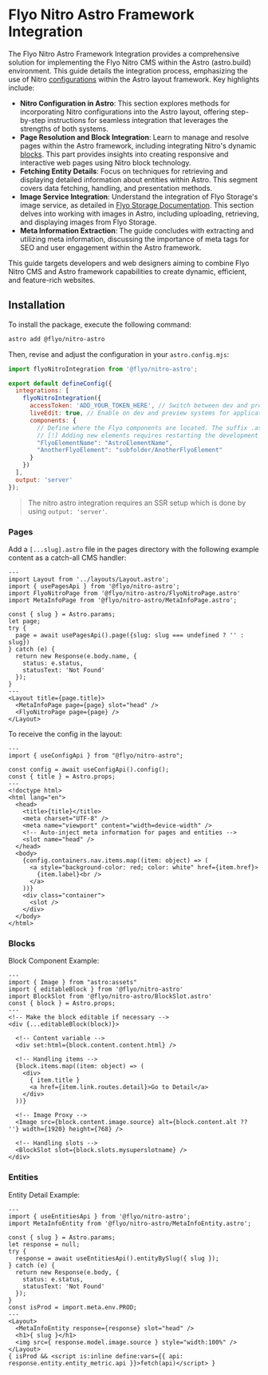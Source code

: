 # Flyo Nitro Astro Framework Integration

The Flyo Nitro Astro Framework Integration provides a comprehensive solution for implementing the Flyo Nitro CMS within the Astro (astro.build) environment. This guide details the integration process, emphasizing the use of Nitro [configurations](https://dev.flyo.cloud/dev/nitro/#die-grundlagen-von-nitro) within the Astro layout framework. Key highlights include:

+ **Nitro Configuration in Astro**: This section explores methods for incorporating Nitro configurations into the Astro layout, offering step-by-step instructions for seamless integration that leverages the strengths of both systems.
+ **Page Resolution and Block Integration**: Learn to manage and resolve pages within the Astro framework, including integrating Nitro's dynamic [blocks](https://dev.flyo.cloud/dev/nitro/block.html). This part provides insights into creating responsive and interactive web pages using Nitro block technology.
+ **Fetching Entity Details**: Focus on techniques for retrieving and displaying detailed information about entities within Astro. This segment covers data fetching, handling, and presentation methods.
+ **Image Service Integration**: Understand the integration of Flyo Storage's image service, as detailed in [Flyo Storage Documentation](https://dev.flyo.cloud/dev/infos/images.html). This section delves into working with images in Astro, including uploading, retrieving, and displaying images from Flyo Storage.
+ **Meta Information Extraction**: The guide concludes with extracting and utilizing meta information, discussing the importance of meta tags for SEO and user engagement within the Astro framework.

This guide targets developers and web designers aiming to combine Flyo Nitro CMS and Astro framework capabilities to create dynamic, efficient, and feature-rich websites.

## Installation

To install the package, execute the following command:

```bash
astro add @flyo/nitro-astro
```

Then, revise and adjust the configuration in your `astro.config.mjs`:

```js
import flyoNitroIntegration from '@flyo/nitro-astro';

export default defineConfig({
  integrations: [
    flyoNitroIntegration({
      accessToken: 'ADD_YOUR_TOKEN_HERE', // Switch between dev and prod tokens depending on the environment
      liveEdit: true, // Enable on dev and preview systems for application reloading in the Flyo preview frame upon changes
      components: { 
        // Define where the Flyo components are located. The suffix .astro is not required. The object key is the value from Flyo, while the object value is the component in the Astro components folder
        // [!] Adding new elements requires restarting the development process
        "FlyoElementName": "AstroElementName",
        "AnotherFlyoElement": "subfolder/AnotherFlyoElement"
      }
    })
  ],
  output: 'server'
});
```

> The nitro astro integration requires an SSR setup which is done by using `output: 'server'`.

### Pages

Add a `[...slug].astro` file in the pages directory with the following example content as a catch-all CMS handler:

```astro
---
import Layout from '../layouts/Layout.astro';
import { usePagesApi } from '@flyo/nitro-astro';
import FlyoNitroPage from '@flyo/nitro-astro/FlyoNitroPage.astro'
import MetaInfoPage from '@flyo/nitro-astro/MetaInfoPage.astro';

const { slug } = Astro.params;
let page;
try {
  page = await usePagesApi().page({slug: slug === undefined ? '' : slug})
} catch (e) {
  return new Response(e.body.name, {
    status: e.status,
    statusText: 'Not Found'
  });
}
---
<Layout title={page.title}>
  <MetaInfoPage page={page} slot="head" />
  <FlyoNitroPage page={page} />
</Layout>
```

To receive the config in the layout:

```astro
---
import { useConfigApi } from "@flyo/nitro-astro";

const config = await useConfigApi().config();
const { title } = Astro.props;
---
<!doctype html>
<html lang="en">
  <head>
    <title>{title}</title>
    <meta charset="UTF-8" />
    <meta name="viewport" content="width=device-width" />
    <!-- Auto-inject meta information for pages and entities -->
    <slot name="head" />
  </head>
  <body>
    {config.containers.nav.items.map((item: object) => (
      <a style="background-color: red; color: white" href={item.href}>
        {item.label}<br />
      </a>
    ))}
    <div class="container">
      <slot />
    </div>
  </body>
</html>
```

### Blocks

Block Component Example:

```astro
---
import { Image } from "astro:assets"
import { editableBlock } from '@flyo/nitro-astro'
import BlockSlot from '@flyo/nitro-astro/BlockSlot.astro'
const { block } = Astro.props;
---
<!-- Make the block editable if necessary -->
<div {...editableBlock(block)}>

  <!-- Content variable -->
  <div set:html={block.content.content.html} />

  <!-- Handling items -->
  {block.items.map((item: object) => (
    <div>
      { item.title }
      <a href={item.link.routes.detail}>Go to Detail</a>
    </div>
  ))}

  <!-- Image Proxy -->
  <Image src={block.content.image.source} alt={block.content.alt ?? ''} width={1920} height={768} />

  <!-- Handling slots -->
  <BlockSlot slot={block.slots.mysuperslotname} />
</div>
```

### Entities

Entity Detail Example:

```astro
---
import { useEntitiesApi } from '@flyo/nitro-astro';
import MetaInfoEntity from '@flyo/nitro-astro/MetaInfoEntity.astro';

const { slug } = Astro.params;
let response = null;
try {
  response = await useEntitiesApi().entityBySlug({ slug });
} catch (e) {
  return new Response(e.body, {
    status: e.status,
    statusText: 'Not Found'
  });
}
const isProd = import.meta.env.PROD;
---
<Layout>
  <MetaInfoEntity response={response} slot="head" />
  <h1>{ slug }</h1>
  <img src={ response.model.image.source } style="width:100%" />
</Layout>
{ isProd && <script is:inline define:vars={{ api: response.entity.entity_metric.api }}>fetch(api)</script> }
```
